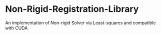 # Non-Rigid-Registration-Library
An implementation of Non-rigid Solver via Least-squares and compatible with CUDA
